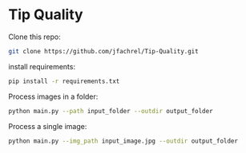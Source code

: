 # Tip Quality

Clone this repo:
```bash
git clone https://github.com/jfachrel/Tip-Quality.git
```

install requirements:
```bash
pip install -r requirements.txt
```

Process images in a folder:
 ```bash
python main.py --path input_folder --outdir output_folder
```

Process a single image:
 ```bash
python main.py --img_path input_image.jpg --outdir output_folder
```

